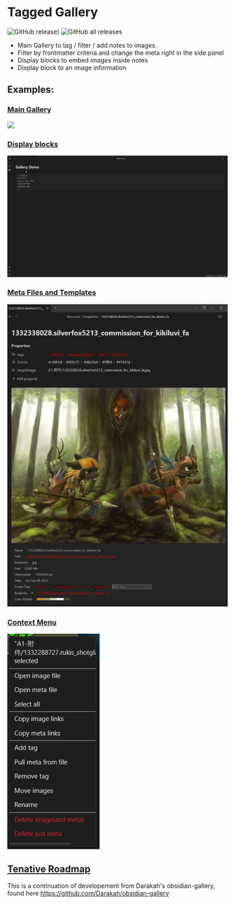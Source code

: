 # Tagged Gallery
![GitHub release)](https://img.shields.io/github/v/release/TomNCatz/obsidian-gallery)
![GitHub all releases](https://img.shields.io/github/downloads/TomNCatz/obsidian-gallery/total)

- Main Gallery to tag / filter / add notes to images.
- Filter by frontmatter criteria and change the meta right in the side panel
- Display blocks to embed images inside notes
- Display block to an image information

## Examples:

### [Main Gallery](https://github.com/TomNCatz/obsidian-gallery/blob/main/docs/README_MainGallery.md)
![](docs/images/Example_main_gallery.gif)

### [Display blocks](https://github.com/TomNCatz/obsidian-gallery/blob/main/docs/README_DisplayBlocks.md)
![](docs/images/Example_Display_Block.gif)

### [Meta Files and Templates](https://github.com/TomNCatz/obsidian-gallery/blob/main/docs/README_MetaFiles.md)
![](docs/images/MetaFile.png)

### [Context Menu](https://github.com/TomNCatz/obsidian-gallery/blob/main/docs/README_ContextMenu.md)
![](docs/images/ContextMenu.png)

## [Tenative Roadmap](https://github.com/TomNCatz/obsidian-gallery/blob/main/docs/README_Roadmap.md)



This is a continuation of developement from Darakah's obsidian-gallery, found here https://github.com/Darakah/obsidian-gallery
